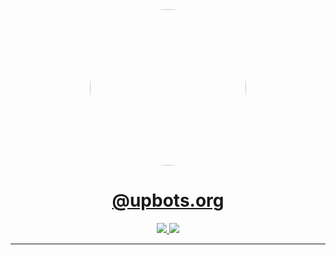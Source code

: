 <div align="center">
    <a target="_blank" href="https://upbots.org/">
        <img target="_blank" style="border-radius:50%;" width="250" height="250" src="https://avatars.githubusercontent.com/u/129874687"/>
    </a>
</div>
<div align="center">
    <h1><a target="_blank" href="https://discord.gg/upbotst">@upbots.org</a></h1>
    <a target="_blank" href="https://discord.gg/upbots">
        <img src="https://img.shields.io/discord/1030375135577903136?style=for-the-badge&logo=discord">
    </a>
    <a target="_blank" href="https://github.com/upbots-org/.github/issues">
        <img src="https://img.shields.io/github/issues/upbots-org/.github.svg?style=for-the-badge&logo=github">
    </a>
    <br>
</div>

---
